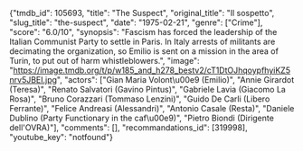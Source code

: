 {"tmdb_id": 105693, "title": "The Suspect", "original_title": "Il sospetto", "slug_title": "the-suspect", "date": "1975-02-21", "genre": ["Crime"], "score": "6.0/10", "synopsis": "Fascism has forced the leadership of the Italian Communist Party to settle in Paris. In Italy arrests of militants are decimating the organization, so Emilio is sent on a mission in the area of Turin, to put out of harm whistleblowers.", "image": "https://image.tmdb.org/t/p/w185_and_h278_bestv2/cT1DtOJhqoypfhyiKZ5nrv5JBEI.jpg", "actors": ["Gian Maria Volont\u00e9 (Emilio)", "Annie Girardot (Teresa)", "Renato Salvatori (Gavino Pintus)", "Gabriele Lavia (Giacomo La Rosa)", "Bruno Corazzari (Tommaso Lenzini)", "Guido De Carli (Libero Ferrante)", "Felice Andreasi (Alessandri)", "Antonio Casale (Resta)", "Daniele Dublino (Party Functionary in the caf\u00e9)", "Pietro Biondi (Dirigente dell'OVRA)"], "comments": [], "recommandations_id": [319998], "youtube_key": "notfound"}